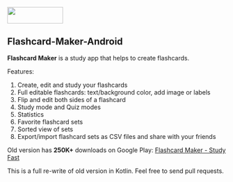 [<img src="https://github.com/AbduazizKayumov/Flashcard-Maker-Android/blob/master/art/get.png" width="128" height="37.6">](https://play.google.com/store/apps/details?id=com.piapps.flashcardpro)
## Flashcard-Maker-Android
**Flashcard Maker** is a study app that helps to create flashcards.

Features:
1. Create, edit and study your flashcards
2. Full editable flashcards: text/background color, add image or labels
3. Flip and edit both sides of a flashcard
4. Study mode and Quiz modes
5. Statistics
6. Favorite flashcard sets
7. Sorted view of sets
8. Export/import flashcard sets as CSV files and share with your friends

Old version has **250K+** downloads on Google Play:
[Flashcard Maker - Study Fast](https://play.google.com/store/apps/details?id=com.piapps.flashcard)

This is a full re-write of old version in Kotlin.
Feel free to send pull requests.
